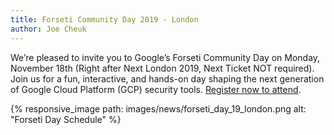 ```yaml
---
title: Forseti Community Day 2019 - London
author: Joe Cheuk
---
```


We’re pleased to invite you to Google’s Forseti Community Day on Monday,
November 18th (Right after Next London 2019, Next Ticket NOT required).
Join us for a fun, interactive, and hands-on day shaping the next generation
of Google Cloud Platform (GCP) security tools. [Register now to
attend](https://docs.google.com/forms/d/e/1FAIpQLSe3X3hC3OxHI6PywtEUVfEOiM2JgHc7GVifZNIp8dMzk4TizA/viewform).

{% responsive_image path: images/news/forseti_day_19_london.png alt: "Forseti Day Schedule" %}
